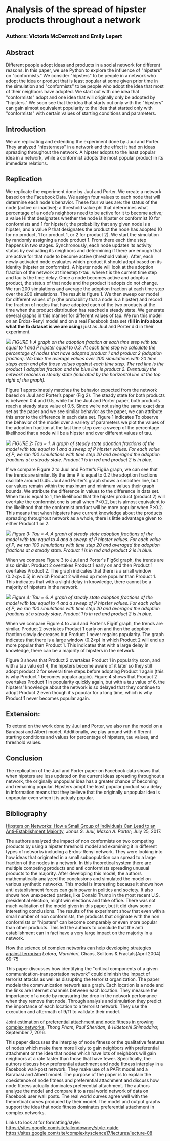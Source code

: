 # Analysis of the spread of hipster products throughout a network
### Authors: Victoria McDermott and Emily Lepert

## Abstract
Different people adopt ideas and products in a social network for different reasons. In this paper, we use Python to explore the influence of "hipsters" on "conformists." We consider "hipsters" to be people in a network who adopt the idea or product that is least popular at some given prior time in the simulation and "conformists" to be people who adopt the idea that most of their neighbors have adopted. We start out with one idea that "conformists" adopt and one idea that will originally only be adopted by "hipsters." We soon see that the idea that starts out only with the "hipsters" can gain almost equivalent popularity to the idea that started only with "conformists" with certain values of starting conditions and parameters.

## Introduction
We are replicating and extending the experiment done by Juul and Porter. They analyzed "hipsterness" in a network and the effect it had on ideas spreading throughout the network. A hipster adopts to the least popular idea in a network, while a conformist adopts the most popular product in its immediate relations.

## Replication
We replicate the experiment done by Juul and Porter. We create a network based on the Facebook Data. We assign four values to each node that will determine each node's behavior. These four values are: the status of the node (active or inactive); a threshold value phi that determines what percentage of a node’s neighbors need to be active for it to become active; a value Hi that designates whether the node is hipster or conformist (0 for conformists and 1 for hipster); the probability that any given node is a hipster; and a value P that designates the product the node has adopted (0 for no product, 1 for product 1, or 2 for product 2).
We start the simulation by randomly assigning a node product 1. From there each time step happens in two stages. Synchronously, each node updates its activity status by evaluating its neighbors and determining if there are enough that are active for that node to become active (threshold value). After, each newly activated node evaluates which product it should adopt based on its identity (hipster or conformist). A hipster node will look at the adoption fraction of the network at timestep t-tau, where t is the current time step and tau is the time delay. Once a node becomes active and adopts a product, the status of that node and the product it adopts do not change.
We run 200 simulations and average the adoption fraction at each time step over the 200 simulations. The result is figure 1.
We then sweep our model for different values of p (the probability that a node is a hipster) and record the fraction of nodes that have adopted each of the two products at the time when the product distribution has reached a steady state. We generate several graphs in this manner for different values of tau. We run this model on an Erdos-Renyi model and on a real Facebook data set (**fill in info about what the fb dataset is we are using**) just as Juul and Porter did in their experiment.

![](https://github.com/Elepert/HipsterNetworks/blob/master/images/ReplicationT1.png)
*FIGURE 1: A graph on the adoption fraction at each time step with tau equal to 1 and P hipster equal to 0.3. At each time step we calculate the percentage of nodes that have adopted product 1 and product 2 (adoption fraction). We take the average values over 200 simulations with 20 time steps each and plot those values against each time step. The red line is the product 1 adoption fraction and the blue line is product 2. Eventually the network reaches a steady state (indicated by the horizontal line at the top right of the graph).*

Figure 1 approximately matches the behavior expected from the network based on Juul and Porter’s paper (Fig 2). The steady state for both products is between 0.4 and 0.5, while for the Juul and Porter paper, both products reach a steady state value of 0.5. Since we’re not using the same exact data set as the paper and we see similar behavior as the paper, we can attribute this error to the difference in each data set. Figure 1 indicates
To observe the behavior of the model over a variety of parameters we plot the values of the adoption fraction at the last time step over a sweep of the percentage likelihood that a node will be a hipster and over different values of tau.

![](https://github.com/Elepert/HipsterNetworks/blob/master/images/FBSweepT1.png)
*FIGURE 2: Tau = 1. A graph of steady state adoption fractions of the model with tau equal to 1 and a sweep of P hipster values. For each value of P, we ran 100 simulations with time step 20 and averaged the adoption fractions at a steady state. Product 1 is in red and product 2 is in blue.*

If we compare Figure 2 to Juul and Porter’s Fig6a graph, we can see that the trends are similar. By the time P is equal to 0.2 the adoption fractions oscillate around 0.45. Juul and Porter’s graph shows a smoother line, but our values remain within the maximum and minimum values their graph bounds. We attribute the difference in values to the difference in data set. When tau is equal to 1, the likelihood that the hipster product (product 2) will overtake the conformist one is small when P<0.2, but is almost equivalent to the likelihood that the conformist product will be more popular when P>0.2. This means that when hipsters have current knowledge about the products spreading throughout network as a whole, there is little advantage given to either Product 1 or 2.

![](https://github.com/Elepert/HipsterNetworks/blob/master/images/FBSweepT4.png)
*Figure 3: Tau = 4. A graph of steady state adoption fractions of the model with tau equal to 4 and a sweep of P hipster values. For each value of P, we ran 100 simulations with time step 20 and averaged the adoption fractions at a steady state. Product 1 is in red and product 2 is in blue.*

When we compare Figure 3 to Juul and Porter's Fig6d graph, the trends are also similar. Product 2 overtakes Product 1 early on and then Product 1 overtakes Product 2. The graph indicates that there is a small window (0.2<p<0.5) in which Product 2 will end up more popular than Product 1. This indicates that with a slight delay in knowledge, there cannot be a majority of hipsters in the network.

![](https://github.com/Elepert/HipsterNetworks/blob/master/images/FBSweepT6.png)
*Figure 4: Tau = 6. A graph of steady state adoption fractions of the model with tau equal to 4 and a sweep of P hipster values. For each value of P, we ran 100 simulations with time step 20 and averaged the adoption fractions at a steady state. Product 1 is in red and product 2 is in blue.*

When we compare Figure 4 to Juul and Porter's Fig6f graph, the trends are similar. Product 2 overtakes Product 1 early on and then the adoption fraction slowly decreases but Product 1 never regains popularity. The graph indicates that there is a large window (0.2<p) in which Product 2 will end up more popular than Product 1. This indicates that with a large delay in knowledge, there can be a majority of hipsters in the network.

Figure 3 shows that Product 2 overtakes Product 1 in popularity soon, and with a tau valu eof 4, the hipsters become aware of it later so they still adopt product 2 for several time steps before adopting Product 1 again (this is why Product 1 becomes popular again). Figure 4 shows that Product 2 overtakes Product 1 in popularity quickly again, but with a tau value of 6, the hipsters' knowledge about the network is so delayed that they continue to adopt Product 2 even though it's popular for a long time, which is why Product 1 never becomes popular again.

## Extension:
To extend on the work done by Juul and Porter, we also run the model on a Barabasi and Albert model. Additionally, we play around with different starting conditions and values for percentage of hipsters, tau values, and threshold values.

## Conclusion
The replication of the Juul and Porter paper on Facebook data shows that when hipsters are less updated on the current ideas spreading throughout a network, the originally unpopular idea has a greater chance of becoming and remaining popular. Hipsters adopt the least popular product so a delay in information means that they believe that the originally unpopular idea is unpopular even when it is actualy popular.

## Bibliography
[Hipsters on Networks: How a Small Group of Individuals Can Lead to an Anti-Establishment Majority](https://arxiv.org/pdf/1707.07187.pdf),
*Jonas S. Juul, Mason A. Porter*; July 25, 2017.

The authors analyzed the impact of non conformists on two competing products by using a hipster threshold model and examining it in different types of networks including a Erdos-Renyi network. They were looking into how ideas that originated in a small subpopulation can spread to a large fraction of the nodes in a network. In this theoretical system there are multiple competing products and anti conformists spreading unusual products to the majority. After developing this model, the authors mathematically analyzed the conclusions and simulated the model on various synthetic networks. This model is interesting because it shows how anti establishment forces can gain power in politics and society. It also shows how unexpected parties, like Donald Trump in the most recent U.S. presidential election, might win elections and take office. There was not much validation of the model given in this paper, but it did draw some interesting conclusions. The results of the experiment show that even with a small number of non conformists, the products that originate with the non conformists or "hipsters" can become comparably or even more popular than other products. This led the authors to conclude that the anti establishment can in fact have a very large impact on the majority in a network.

[How the science of complex networks can help developing strategies against terrorism](http://www.sciencedirect.com/science/article/pii/S0960077903004296)
*Latora, Marchiori*, Chaos, Solitons & Fractals(April 2004) 69-75

This paper discusses how identifying the "critical components of a given communication-transportation network" could diminish the impact of terrorist attacks as well as disrupting the terrorist organization. The paper models the communication network as a graph. Each location is a node and the links are Internet channels between each location. They measure the importance of a node by measuring the drop in the network perfomance when they remove that node. Through analysis and simulation they predict the importance of each location to a terrorist network. They use the execution and aftermath of 9/11 to validate their model.


[Joint estimation of preferential attachment and node fitness in growing complex networks](https://www.nature.com/articles/srep32558.pdf),
*Thong Pham, Paul Sheridan, & Hidetoshi Shimodaira*; September 7, 2016.

This paper discusses the interplay of node fitness or the qualitative features of nodes which make them more likely to gain neighbors with preferential attachment or the idea that nodes which have lots of neighbors will gain neighbors at a rate faster than those that have fewer. Specifically, the authors discuss how preferential attachment and node fitness interplay in a Facebook wall-post network. They make use of a PAFit model and a Barabasi and Albert model. The purpose of the paper is to explain the coexistence of node fitness and preferential attachment and discuss how node fitness actually dominates preferential attachment. The authors analyze the model and compare it to a real world network of data on Facebook user wall posts. The real world curves agree well with the theoretical curves produced by their model. The model and output graphs support the idea that node fitness dominates preferential attachment in complex networks.

Links to look at for formatting/style:
https://sites.google.com/site/allendowney/style-guide
https://sites.google.com/site/complexityscience17/lectures/lecture-08
